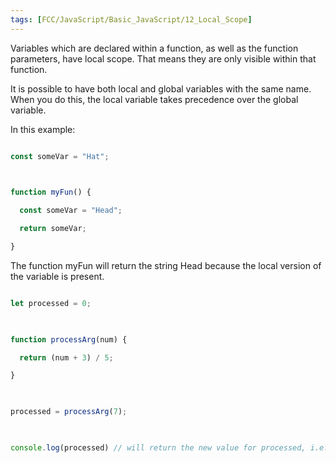 ```yaml
---
tags: [FCC/JavaScript/Basic_JavaScript/12_Local_Scope]
---
```

Variables which are declared within a function, as well as the function parameters, have local scope. That means they are only visible within that function.

It is possible to have both local and global variables with the same name. When you do this, the local variable takes precedence over the global variable.

In this example:
```js

const someVar = "Hat";

  

function myFun() {

  const someVar = "Head";

  return someVar;

}

```

The function myFun will return the string Head because the local version of the variable is present.

```js

let processed = 0;

  

function processArg(num) {

  return (num + 3) / 5;

}

  

processed = processArg(7);

  

console.log(processed) // will return the new value for processed, i.e. 2

```